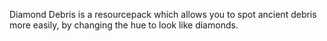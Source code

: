 Diamond Debris is a resourcepack which allows you to spot ancient debris more easily, by changing the hue to look like diamonds.

